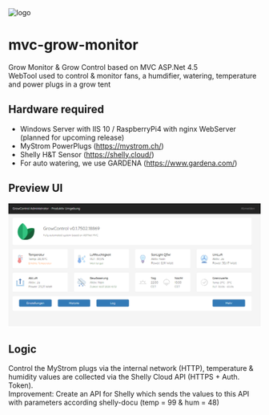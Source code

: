 <img src="http://srv01.hightechnix.at/growcontrol/content/images/growcontrol-logo.png" alt="logo" />

# mvc-grow-monitor
Grow Monitor &amp; Grow Control based on MVC ASP.Net 4.5
<br />
WebTool used to control & monitor fans, a humdifier, watering, temperature and power plugs in a grow tent

## Hardware required
- Windows Server with IIS 10 / RaspberryPi4 with nginx WebServer (planned for upcoming release)
- MyStrom PowerPlugs (https://mystrom.ch/)
- Shelly H&amp;T Sensor (https://shelly.cloud/)
- For auto watering, we use GARDENA (https://www.gardena.com/)

## Preview UI
<img src="preview.png" alt="preview" />

## Logic
Control the MyStrom plugs via the internal network (HTTP), temperature &amp; humidity values are collected via the Shelly Cloud API (HTTPS + Auth. Token).
<br />
Improvement: Create an API for Shelly which sends the values to this API with parameters according shelly-docu (temp = 99 & hum = 48)
